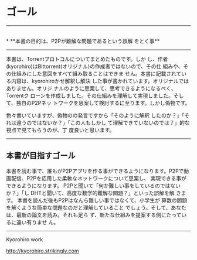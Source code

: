 # ゴール
<hr>
<br>
* **本書の目的は、P2Pが難解な問題であるという誤解
をとく事**

<br>
<hr>

本書は、Torrentプロトコルについてまとめたものです。しか
し、作者(kyorohiro)はBittorrent(オリジナル)の作成者ではないので、その仕
組みや、その仕組みにした意図をすべて組み取ることはできま
せん。本書に記載されている内容は、kyorohiroかせ解釈し解決
した事が書かれています。オリジナルではありません。オリジ
ナルのように思案して、思考できるようになるべく、Torrentク
ローンを作成しました。その仕組みを理解して実現しました。そして、独自のP2Pネッ
トワークを思案して検討するに至ります。しかし偽物です。


色々書いていますが、偽物のの発言ですから「そのように解釈
したのか？」「それは違うのではないか？」「この人もしかし
て理解できていないのでは？」的な視点で見てもらうのが、丁
度良いと思います。

<hr style="page-break-before: always;">

## 本書が目指すゴール

本書を読む事で、誰もがP2Pアプリを作る事ができるようになります。P2Pで動
画配信、P2Pを応用した柔軟なネットワークについて思案し、
実現できる事ができるようになります。
P2Pと聞いて「何か難しい事をしているのではないか？」「し
DHTと聞いて、高度な数学的難解な問題？」といった誤解を解
きます。
本書を読んだ後もP2Pはなんら難しい事ではなくて、小学生が
算数の問題を解くような簡単な問題なのだと理解していること
でしょう。そして、あなたは、最新の論文を読み。それも足ら
ず、新たな仕組みを提案する側にたっているに違い有りませ
ん。


-------
Kyorohiro work

http://kyorohiro.strikingly.com
